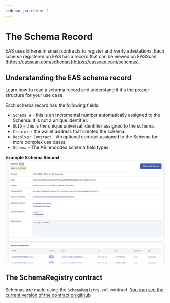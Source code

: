 ```yaml
---
sidebar_position: 2
---
```


# The Schema Record
EAS uses Ethereum smart contracts to register and verify attestations. Each schema registered on EAS has a record that can be viewed on EASScan [https://easscan.com/schemas](https://easscan.com/schemas). 

## Understanding the EAS schema record
Learn how to read a schema record and understand if it's the proper structure for your use case.

Each schema record has the following fields:
- `Schema #` - this is an incremental number automatically assigned to the Schema. It is not a unique identifier.
- `UUID` - this is the unique universal identifier assigned to the schema.
- `Creator` - the wallet address that created the schema.
- `Resolver Contract` - An optional contract assigned to the Schema for more complex use cases.
- `Schema` - The ABI encoded schema field types.

**Example Schema Record**
![#33 - Make A Statement](./img/Schema-34.png)

## The SchemaRegistry contract
Schemas are made using the `SchemaRegistry.sol` contract. [You can see the current version of the contract on github](https://github.com/ethereum-attestation-service/eas-contracts/blob/master/contracts/SchemaRegistry.sol)
